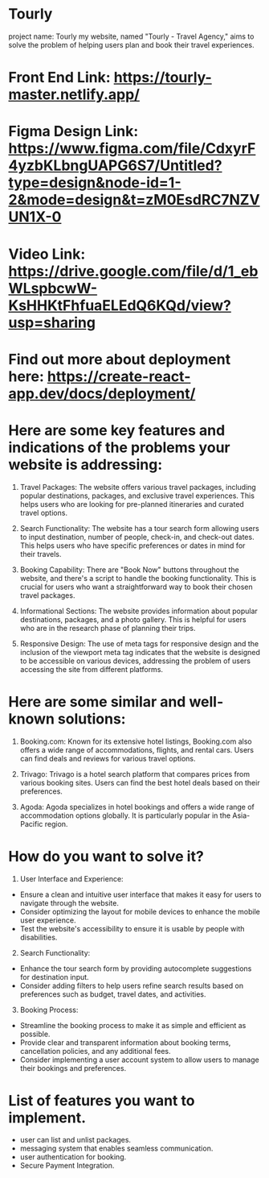 # Tourly
project name: Tourly
my website, named "Tourly - Travel Agency," aims to solve the problem of helping users plan and book their travel experiences.
# Front End Link: https://tourly-master.netlify.app/
# Figma Design Link: https://www.figma.com/file/CdxyrF4yzbKLbngUAPG6S7/Untitled?type=design&node-id=1-2&mode=design&t=zM0EsdRC7NZVUN1X-0
# Video Link: https://drive.google.com/file/d/1_ebWLspbcwW-KsHHKtFhfuaELEdQ6KQd/view?usp=sharing
# Find out more about deployment here: https://create-react-app.dev/docs/deployment/

# Here are some key features and indications of the problems your website is addressing:
1. Travel Packages: The website offers various travel packages, including popular destinations, packages, and exclusive travel experiences. This helps users who are looking for pre-planned itineraries and curated travel options.

2. Search Functionality: The website has a tour search form allowing users to input destination, number of people, check-in, and check-out dates. This helps users who have specific preferences or dates in mind for their travels.

3. Booking Capability: There are "Book Now" buttons throughout the website, and there's a script to handle the booking functionality. This is crucial for users who want a straightforward way to book their chosen travel packages.

4. Informational Sections: The website provides information about popular destinations, packages, and a photo gallery. This is helpful for users who are in the research phase of planning their trips.

5. Responsive Design: The use of meta tags for responsive design and the inclusion of the viewport meta tag indicates that the website is designed to be accessible on various devices, addressing the problem of users accessing the site from different platforms.

# Here are some similar and well-known solutions:
1. Booking.com: Known for its extensive hotel listings, Booking.com also offers a wide range of accommodations, flights, and rental cars. Users can find deals and reviews for various travel options.

2. Trivago: Trivago is a hotel search platform that compares prices from various booking sites. Users can find the best hotel deals based on their preferences.

3. Agoda: Agoda specializes in hotel bookings and offers a wide range of accommodation options globally. It is particularly popular in the Asia-Pacific region.

# How do you want to solve it?
1. User Interface and Experience:

-  Ensure a clean and intuitive user interface that makes it easy for users to navigate through the website.
-  Consider optimizing the layout for mobile devices to enhance the mobile user experience.
-  Test the website's accessibility to ensure it is usable by people with disabilities.

2. Search Functionality:

-  Enhance the tour search form by providing autocomplete suggestions for destination input.
-  Consider adding filters to help users refine search results based on preferences such as budget, travel dates, and activities.
 
3. Booking Process:

-  Streamline the booking process to make it as simple and efficient as possible.
-  Provide clear and transparent information about booking terms, cancellation policies, and any additional fees.
-  Consider implementing a user account system to allow users to manage their bookings and preferences.

# List of features you want to implement.
- user can list and unlist packages.
-  messaging system that enables seamless communication.
- user authentication for booking.
- Secure Payment Integration.

